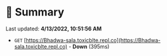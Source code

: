 # 📖 Summary
Last updated: **4/13/2022, 10:51:56 AM**

- `GET` [https://Bhadwa-sala.toxicblte.repl.co](https://Bhadwa-sala.toxicblte.repl.co) - **Down** (395ms)
